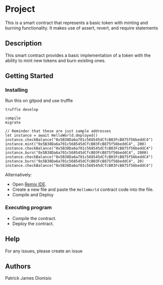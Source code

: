 # Project
This is a smart contract that represents a basic token with minting and burning functionality. It makes use of assert, revert, and require statements

## Description
This smart contract provides a basic implementation of a token with the ability to mint new tokens and burn existing ones.


## Getting Started

### Installing

Run this on gitpod and use truffle
```
truffle develop

compile
migrate

// Reminder that these are just sample addresses
let instance = await HelloWorld.deployed()
instance.checkBalance("0x5B38Da6a701c568545dCfcB03FcB875f56beddC4")
instance.mint("0x5B38Da6a701c568545dCfcB03FcB875f56beddC4", 200)
instance.checkBalance("0x5B38Da6a701c568545dCfcB03FcB875f56beddC4")
instance.burn("0x5B38Da6a701c568545dCfcB03FcB875f56beddC4", 2000)
instance.checkBalance("0x5B38Da6a701c568545dCfcB03FcB875f56beddC4")
instance.burn("0x5B38Da6a701c568545dCfcB03FcB875f56beddC4", 20)
instance.checkBalance("0x5B38Da6a701c568545dCfcB03FcB875f56beddC4")
```

Alternatively:
* Open [Remix IDE](https://remix.ethereum.org/).
* Create a new file and paste the `HelloWorld` contract code into the file.
* Compile and Deploy

### Executing program
* Compile the contract.
* Deploy the contract.

## Help
For any issues, please create an issue

## Authors
Patrick James Dionisio
